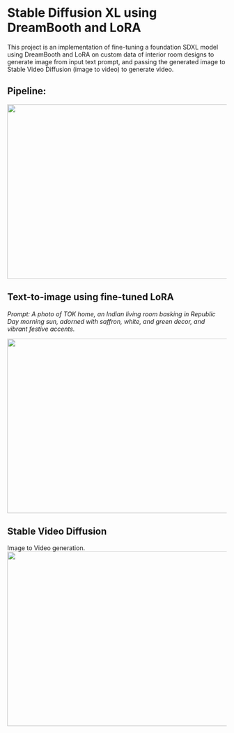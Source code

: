 # Stable Diffusion XL using DreamBooth and LoRA
This project is an implementation of fine-tuning a foundation SDXL model using DreamBooth and LoRA on custom data of interior room designs to generate image from input text prompt, and passing the generated image to Stable Video Diffusion (image to video) to generate video.

## Pipeline:
<img src="https://github.com/NSTiwari/Stable-DiffusionXL-using-DreamBooth-and-LoRA-on-Android/blob/main/AI_Architect_using_Stable Diffusion.gif" width="800" height="400"/>

## Text-to-image using fine-tuned LoRA
_Prompt: A photo of TOK home, an Indian living room basking in Republic Day morning sun, adorned with saffron, white, and green decor, and vibrant festive accents._

<img src="https://github.com/NSTiwari/Stable-DiffusionXL-using-DreamBooth-and-LoRA-on-Android/blob/main/SDXL-LoRA-text-to-image.jpg" width="800" height="400"/>

## Stable Video Diffusion
Image to Video generation.
<img src="https://github.com/NSTiwari/Stable-DiffusionXL-using-DreamBooth-and-LoRA-on-Android/blob/main/stable_video_diffusion.gif" width="800" height="400"/>
